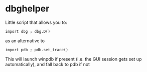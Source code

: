 dbghelper
=========

Little script that allows you to:

    import dbg ; dbg.D()

as an alternative to

    import pdb ; pdb.set_trace()

This will launch winpdb if present (i.e. the GUI session gets set up automatically), and fall back to pdb if not
